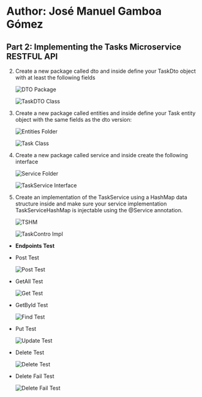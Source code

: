 # Author: José Manuel Gamboa Gómez

## Part 2: Implementing the Tasks Microservice RESTFUL API

2. Create a new package called dto and inside define your TaskDto object with at least the following fields

    ![DTO Package](img/TaskDTO%20folder.png)

    ![TaskDTO Class](img/TaskDTO%20Class.png)

3. Create a new package called entities and inside define your Task entity object with the same fields as the dto version:

    ![Entities Folder](img/Entities%20Folder.png)

    ![Task Class](img/Task%20Class.png)

4. Create a new package called service and inside create the following interface

    ![Service Folder](img/Service%20Pack.png)

    ![TaskService Interface](img/TaskService%20Inter.png)

5. Create an implementation of the TaskService using a HashMap data structure inside and make sure your service implementation TaskServiceHashMap is injectable using the @Service annotation.

    ![TSHM](img/TSHM.png)

    ![TaskContro Impl](img/TaskController%20Impl.png)

+ **Endpoints Test**

+ Post Test

    ![Post Test](img/Post%20Test.png)

+ GetAll Test

    ![Get Test](img/Get%20Test.png)

+ GetById Test

    ![Find Test](img/Find%20Test.png)

+ Put Test

    ![Update Test](img/Put%20Test.png)

+ Delete Test

    ![Delete Test](img/Delete%20Test.png)

+ Delete Fail Test

    ![Delete Fail Test](img/Delete%20Fail%20Test.png)